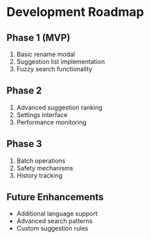 # Development Roadmap

## Phase 1 (MVP)
1. Basic rename modal
2. Suggestion list implementation
3. Fuzzy search functionality

## Phase 2
1. Advanced suggestion ranking
2. Settings interface
3. Performance monitoring

## Phase 3
1. Batch operations
2. Safety mechanisms
3. History tracking

## Future Enhancements
- Additional language support
- Advanced search patterns
- Custom suggestion rules 